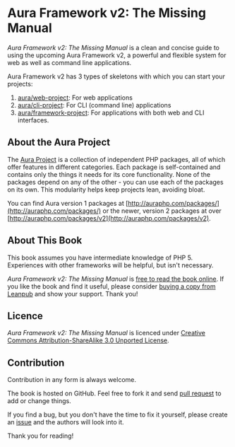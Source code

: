 # Aura Framework v2: The Missing Manual

*Aura Framework v2: The Missing Manual* is a clean and concise guide 
to using the upcoming Aura Framework v2, a powerful and flexible system for web as well as command line applications.

Aura Framework v2 has 3 types of skeletons with which you can start your projects:

1. [aura/web-project](https://github.com/auraphp/Aura.Web_Project): For web applications
2. [aura/cli-project](https://github.com/auraphp/Aura.Cli_Project): For CLI (command line) applications
3. [aura/framework-project](https://github.com/auraphp/Aura.Framework_Project): For applications with both web and CLI interfaces.

## About the Aura Project

The [Aura Project](http://auraphp.com/about) is a collection of independent PHP
packages, all of which offer features in different categories. Each package is
self-contained and contains only the things it needs for its core functionality.
None of the packages depend on any of the other - you can use each of the
packages on its own. This modularity helps keep projects lean, avoiding bloat.

You can find Aura version 1 packages at [http://auraphp.com/packages/](http://auraphp.com/packages/) or the newer, version 2 packages at over [http://auraphp.com/packages/v2](http://auraphp.com/packages/v2).

## About This Book

This book assumes you have intermediate knowledge of PHP 5. Experiences with other frameworks will be helpful, but isn't necessary.

*Aura Framework v2: The Missing Manual* is [free to read the book online](https://leanpub.com/aurav2/read). If
you like the book and find it useful, please consider 
[buying a copy from Leanpub](https://leanpub.com/aurav2/packages/book/purchases/new) 
and show your support. Thank you!

## Licence

*Aura Framework v2: The Missing Manual* is licenced under 
[Creative Commons Attribution-ShareAlike 3.0 Unported License](http://creativecommons.org/licenses/by-sa/3.0/deed.en_US).

## Contribution

Contribution in any form is always welcome.

The book is hosted on GitHub. Feel free to fork it and send [pull request](https://help.github.com/articles/using-pull-requests) 
to add or change things.

If you find a bug, but you don't have the time to fix it yourself, please create an 
[issue](https://github.com/harikt/aurav2book/issues) and the authors will look into it.

Thank you for reading!
